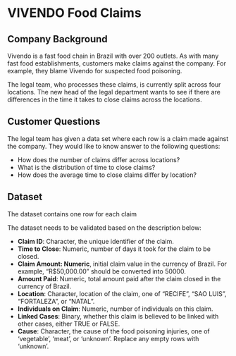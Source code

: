 # VIVENDO Food Claims
## Company Background
Vivendo is a fast food chain in Brazil with over 200 outlets. As with many fast food
establishments, customers make claims against the company. For example, they blame
Vivendo for suspected food poisoning. <br>

The legal team, who processes these claims, is currently split across four locations. The new
head of the legal department wants to see if there are differences in the time it takes to close
claims across the locations. 

## Customer Questions
The legal team has given a data set where each row is a claim made against the
company. They would like to know answer to the following questions:
- How does the number of claims differ across locations?
- What is the distribution of time to close claims?
- How does the average time to close claims differ by location?

## Dataset
The dataset contains one row for each claim <br>

The dataset needs to be validated based on the description below:
- **Claim ID**: Character, the unique identifier of the claim.
- **Time to Close**: Numeric, number of days it took for the claim to be closed.
- **Claim Amount: Numeric**, initial claim value in the currency of Brazil. For example,
“R$50,000.00” should be converted into 50000.
- **Amount Paid**: Numeric, total amount paid after the claim closed in the
currency of Brazil.
- **Location**: Character, location of the claim, one of “RECIFE”, “SAO LUIS”,
“FORTALEZA”, or “NATAL”.
- **Individuals on Claim**: Numeric, number of individuals on this claim.
- **Linked Cases**: Binary, whether this claim is believed to be linked with other
cases, either TRUE or FALSE.
- **Cause**: Character, the cause of the food poisoning injuries, one of ‘vegetable’, ‘meat’, or ‘unknown’.
Replace any empty rows with ‘unknown’.